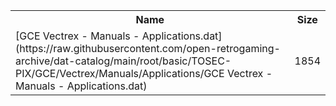<table>
<tr><th>Name</th><th>Size</th></tr>
<tr><td>
[GCE Vectrex - Manuals - Applications.dat](https://raw.githubusercontent.com/open-retrogaming-archive/dat-catalog/main/root/basic/TOSEC-PIX/GCE/Vectrex/Manuals/Applications/GCE Vectrex - Manuals - Applications.dat)
</td><td>1854</td></tr>
</table>
